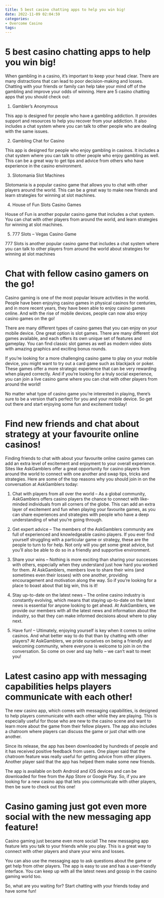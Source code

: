 ```yaml
---
title: 5 best casino chatting apps to help you win big!
date: 2022-11-09 02:04:59
categories:
- Overcome Casino
tags:
---
```



#  5 best casino chatting apps to help you win big!

When gambling in a casino, it’s important to keep your head clear. There are many distractions that can lead to poor decision-making and losses. Chatting with your friends or family can help take your mind off of the gambling and improve your odds of winning. Here are 5 casino chatting apps that you should check out:

1. Gambler’s Anonymous

This app is designed for people who have a gambling addiction. It provides support and resources to help you recover from your addiction. It also includes a chat system where you can talk to other people who are dealing with the same issues.

2. Gambling Chat for Casino

This app is designed for people who enjoy gambling in casinos. It includes a chat system where you can talk to other people who enjoy gambling as well. This can be a great way to get tips and advice from others who have experience in the casino environment.

3. Slotomania Slot Machines

Slotomania is a popular casino game that allows you to chat with other players around the world. This can be a great way to make new friends and learn strategies for winning at slot machines.

4. House of Fun Slots Casino Games

House of Fun is another popular casino game that includes a chat system. You can chat with other players from around the world, and learn strategies for winning at slot machines.

5. 777 Slots – Vegas Casino Game

777 Slots is another popular casino game that includes a chat system where you can talk to other players from around the world about strategies for winning at slot machines

#  Chat with fellow casino gamers on the go!

Casino gaming is one of the most popular leisure activities in the world. People have been enjoying casino games in physical casinos for centuries, and in more recent years, they have been able to enjoy casino games online. And with the rise of mobile devices, people can now also enjoy casino games on the go!

There are many different types of casino games that you can enjoy on your mobile device. One great option is slot games. There are many different slot games available, and each offers its own unique set of features and gameplay. You can find classic slot games as well as modern video slots with amazing graphics and exciting bonus rounds.

If you’re looking for a more challenging casino game to play on your mobile device, you might want to try out a card game such as blackjack or poker. These games offer a more strategic experience that can be very rewarding when played correctly. And if you’re looking for a truly social experience, you can join a live casino game where you can chat with other players from around the world!

No matter what type of casino game you’re interested in playing, there’s sure to be a version that’s perfect for you and your mobile device. So get out there and start enjoying some fun and excitement today!

#  Find new friends and chat about strategy at your favourite online casinos!

Finding friends to chat with about your favourite online casino games can add an extra level of excitement and enjoyment to your overall experience. Sites like AskGamblers offer a great opportunity for casino players from around the world to connect with one another and swap tips, tricks and strategies. Here are some of the top reasons why you should join in on the conversation at AskGamblers today:

1. Chat with players from all over the world – As a global community, AskGamblers offers casino players the chance to connect with like-minded individuals from all corners of the globe. This can add an extra layer of excitement and fun when playing your favourite games, as you can share experiences and strategies with people who have a deep understanding of what you’re going through.

2. Get expert advice – The members of the AskGamblers community are full of experienced and knowledgeable casino players. If you ever find yourself struggling with a particular game or strategy, these are the people to turn to for help. Not only will you get some great advice, but you’ll also be able to do so in a friendly and supportive environment.

3. Share your wins – Nothing is more exciting than sharing your successes with others, especially when they understand just how hard you worked for them. At AskGamblers, members love to share their wins (and sometimes even their losses) with one another, providing encouragement and motivation along the way. So if you’re looking for a place to boast about that big win, this is it!

4. Stay up-to-date on the latest news – The online casino industry is constantly evolving, which means that staying up-to-date on the latest news is essential for anyone looking to get ahead. At AskGamblers, we provide our members with all the latest news and information about the industry, so that they can make informed decisions about where to play next.

5. Have fun! – Ultimately, enjoying yourself is key when it comes to online casinos. And what better way to do that than by chatting with other players? At AskGamblers, we pride ourselves on being a friendly and welcoming community, where everyone is welcome to join in on the conversation. So come on over and say hello – we can’t wait to meet you!

#  Latest casino app with messaging capabilities helps players communicate with each other!

The new casino app, which comes with messaging capabilities, is designed to help players communicate with each other while they are playing. This is especially useful for those who are new to the casino scene and want to learn more about the game from their fellow players. The app also includes a chatroom where players can discuss the game or just chat with one another.

Since its release, the app has been downloaded by hundreds of people and it has received positive feedback from users. One player said that the chatroom feature was really useful for getting advice from other players. Another player said that the app has helped them make some new friends.

The app is available on both Android and iOS devices and can be downloaded for free from the App Store or Google Play. So, if you are looking for a new casino app that lets you communicate with other players, then be sure to check out this one!

#  Casino gaming just got even more social with the new messaging app feature!

Casino gaming just became even more social! The new messaging app feature lets you talk to your friends while you play. This is a great way to connect with other players and share your wins and losses.

You can also use the messaging app to ask questions about the game or get help from other players. The app is easy to use and has a user-friendly interface. You can keep up with all the latest news and gossip in the casino gaming world too.

So, what are you waiting for? Start chatting with your friends today and have some fun!